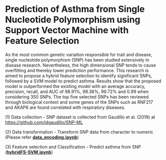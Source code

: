 # Prediction of Asthma from Single Nucleotide Polymorphism using Support Vector Machine with Feature Selection

As the most common genetic variation responsible for trait and disease, single nucleotide polymorphism (SNP) has been studied extensively in disease research. Nevertheless, the high dimensional SNP tends to cause overfitting and thereby lower prediction performance. This research is aimed to propose a hybrid feature selection to identify significant SNPs, followed by a SVM model to predict asthma. Results show that the proposed model is outperformed the existing model with an average accuracy, precision, recall, and AUC of 98.91%, 98.36%, 99.72% and 0.99 when considering 350 SNPs. The top five selected SNPs has been reviewed through biological context and some genes of the SNPs such as RNF217 and AKAP6 are found correlated with respiratory diseases.

(1) Data collection - SNP dataset is collected from Gaudillo et al. (2019) at https://github.com/jdgaudillo/SNP-ML

(2) Data transformation - Transform SNP data from character to numeric (Please refer [**data_encoding.ipynb**](data_encoding.ipynb))

(3) Feature selection and Classification - Predict asthma from SNP ([**hybridFS-SVM.ipynb**](hybridFS-SVM.ipynb))
